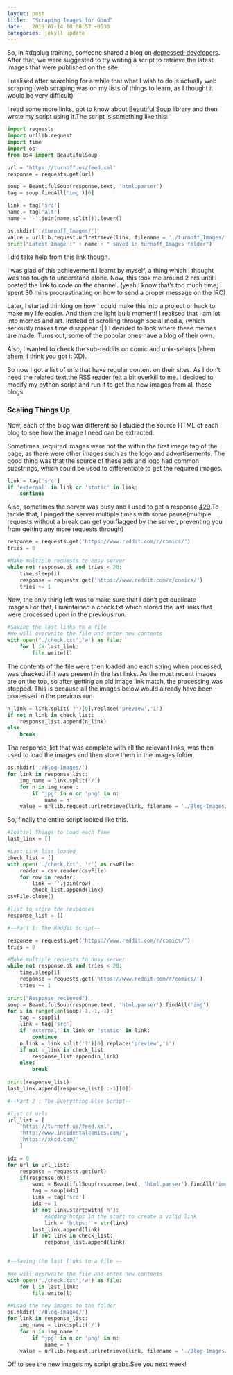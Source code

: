 ```yaml
---
layout: post
title:  "Scraping Images for Good"
date:   2019-07-14 10:08:57 +0530
categories: jekyll update
---
```


So, in #dgplug training, someone shared a blog on [depressed-developers][dd-link]. After that, we were suggested to try writing a script to retrieve the latest images that were published on the site.

I realised after searching for a while that what I wish to do is actually web scraping (web scraping was on my lists of things to learn, as I thought it would be very difficult)

I read some more links, got to know about [Beautiful Soup][soup-link] library and then wrote my script using it.The script is something like this:

```python
import requests
import urllib.request
import time
import os
from bs4 import BeautifulSoup

url = 'https://turnoff.us/feed.xml'
response = requests.get(url)

soup = BeautifulSoup(response.text, 'html.parser')
tag = soup.findAll('img')[0]

link = tag['src']
name = tag['alt']
name = '-'.join(name.split()).lower()

os.mkdir('./turnoff_Images/')
value = urllib.request.urlretrieve(link, filename = './turnoff_Images/'+ name + '.png')
print("Latest Image :" + name + " saved in turnoff_Images folder")
```

I did take help from this [link][data-scraping-link] though.

I was glad of this achievement.I learnt by myself, a thing which I thought was too tough to understand alone.
Now, this took me around 2 hrs until I posted the link to code on the channel. (yeah I know that’s too much time; I spent 30 mins procrastinating on how to send a proper message on the IRC)

Later, I started thinking on how I could make this into a project or hack to make my life easier.
And then the light bulb moment! I realised that I am lot into memes and art. Instead of scrolling through social media, (which seriously makes time disappear :| ) I decided to look where these memes are made. Turns out, some of the popular ones have a blog of their own.

Also, I wanted to check the sub-reddits on comic and unix-setups (ahem ahem, I think you got it XD).

So now I got a list of urls that have regular content on their sites. As I don’t need the related text,the RSS reader felt a bit overkill to me.
I decided to modify my python script and run it to get the new images from all these blogs.

### **Scaling Things Up**
 
Now, each of the blog was different so I studied the source HTML of each blog to see how the image I need can be extracted.

Sometimes, required images were not the within the first image tag of the page, as there were other images such as the logo and advertisements.
The good thing was that the source of these ads and logo had common substrings, which could be used to differentiate to get the required images.

```python
link = tag['src']
if 'external' in link or 'static' in link:
    continue
```

Also, sometimes the server was busy and I used to get a response [429][bad-gateway].To tackle that, I pinged the server multiple times with some pause(multiple requests without a break can get you flagged by the server, preventing you from getting any more requests through)

```python
response = requests.get('https://www.reddit.com/r/comics/')
tries = 0

#Make multiple requests to busy server 
while not response.ok and tries < 20:
    time.sleep(1)
    response = requests.get('https://www.reddit.com/r/comics/')
    tries += 1
```
Now, the only thing left was to make sure that I don’t get duplicate images.For that, I maintained a check.txt which stored the last links that were processed upon in the previous run.

```python
#Saving the last links to a file
#We will overwrite the file and enter new contents
with open("./check.txt",'w') as file: 
    for l in last_link:
        file.write(l)
```

The contents of the file were then loaded and each string when processed, was checked if it was present in the last links. As the most recent images are on the top, so after getting an old image link match, the processing was stopped. This is because all the images below would already have been processed in the previous run.

```python
n_link = link.split('?')[0].replace('preview','i')
if not n_link in check_list:
    response_list.append(n_link)
else:
    break
```

The response_list that was complete with all the relevant links, was then used to load the images and then store them in the images folder.

```python
os.mkdir('./Blog-Images/')
for link in response_list:
    img_name = link.split('/')
    for n in img_name :
        if 'jpg' in n or 'png' in n:
            name = n
    value = urllib.request.urlretrieve(link, filename = './Blog-Images/'+ name)
```

So, finally the entire script looked like this.

```python
#Initial Things to Load each Time
last_link = []

#Last Link list loaded
check_list = []
with open('./check.txt', 'r') as csvFile:
    reader = csv.reader(csvFile)
    for row in reader:
        link = ''.join(row)
        check_list.append(link)
csvFile.close()

#list to store the responses
response_list = []

#--Part 1: The Reddit Script--

response = requests.get('https://www.reddit.com/r/comics/')
tries = 0

#Make multiple requests to busy server 
while not response.ok and tries < 20:
    time.sleep(1)
    response = requests.get('https://www.reddit.com/r/comics/')
    tries += 1
    
print("Response recieved")
soup = BeautifulSoup(response.text, 'html.parser').findAll('img')
for i in range(len(soup)-1,-1,-1):
    tag = soup[i]
    link = tag['src']
    if 'external' in link or 'static' in link:
        continue
    n_link = link.split('?')[0].replace('preview','i')
    if not n_link in check_list:
        response_list.append(n_link)
    else:
        break
        
print(response_list)
last_link.append(response_list[::-1][0])

#--Part 2 : The Everything Else Script--

#list of urls
url_list = [
    'https://turnoff.us/feed.xml',
    'http://www.incidentalcomics.com/',
    'https://xkcd.com/'
    ]

idx = 0
for url in url_list: 
    response = requests.get(url)
    if(response.ok):
        soup = BeautifulSoup(response.text, 'html.parser').findAll('img')
        tag = soup[idx]
        link = tag['src']
        idx += 1
        if not link.startswith('h'):
            #Adding https in the start to create a valid link
            link = 'https:' + str(link)
        last_link.append(link)
        if not link in check_list:
            response_list.append(link)
            

#--Saving the last links to a file --

#We will overwrite the file and enter new contents
with open("./check.txt",'w') as file:
    for l in last_link:
        file.write(l)

##Load the new images to the folder
os.mkdir('./Blog-Images/')
for link in response_list:
    img_name = link.split('/')
    for n in img_name :
        if 'jpg' in n or 'png' in n:
            name = n
    value = urllib.request.urlretrieve(link, filename = './Blog-Images/'+ name)
```
Off to see the new images my script grabs.See you next week!

[dd-link]: https://turnoff.us
[data-scraping-link]: https://towardsdatascience.com/how-to-web-scrape-with-python-in-4-minutes-bc49186a8460
[bad-gateway]: https://developer.mozilla.org/en-US/docs/Web/HTTP/Status/429
[soup-link]: https://www.crummy.com/software/BeautifulSoup/bs4/doc/
